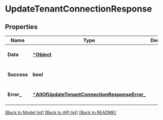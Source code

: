 # UpdateTenantConnectionResponse

## Properties
Name | Type | Description | Notes
------------ | ------------- | ------------- | -------------
**Data** | [***Object**](.md) |  | [optional] [default to null]
**Success** | **bool** |  | [optional] [default to null]
**Error_** | [***AllOfUpdateTenantConnectionResponseError_**](AllOfUpdateTenantConnectionResponseError_.md) |  | [optional] [default to null]

[[Back to Model list]](../README.md#documentation-for-models) [[Back to API list]](../README.md#documentation-for-api-endpoints) [[Back to README]](../README.md)

